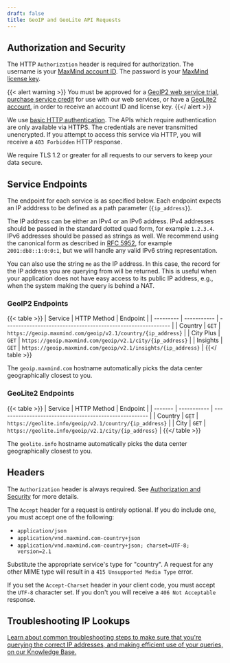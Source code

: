 ```yaml
---
draft: false
title: GeoIP and GeoLite API Requests
---
```


## Authorization and Security

The HTTP `Authorization` header is required for authorization. The username is
your
[MaxMind account ID](https://www.maxmind.com/en/accounts/current/license-key).
The password is your
[MaxMind license key](https://www.maxmind.com/en/accounts/current/license-key).

{{< alert warning >}}
  You must be approved for a [GeoIP2 web service
  trial](https://www.maxmind.com/en/request-service-trial?service_geoip=1),
  [purchase service credit](https://www.maxmind.com/en/geoip2-precision-insights)
  for use with our web services, or have a [GeoLite2
  account](https://www.maxmind.com/en/geolite2/signup), in order to receive an
  account ID and license key.
{{</ alert >}}

We use
[basic HTTP authentication](https://en.wikipedia.org/wiki/Basic_access_authentication).
The APIs which require authentication are only available via HTTPS. The
credentials are never transmitted unencrypted. If you attempt to access this
service via HTTP, you will receive a `403 Forbidden` HTTP response.

We require TLS 1.2 or greater for all requests to our servers to keep your data
secure.

## Service Endpoints

The endpoint for each service is as specified below. Each endpoint expects an IP
adddress to be defined as a path parameter (`{ip_address}`).

The IP address can be either an IPv4 or an IPv6 address. IPv4 addresses should
be passed in the standard dotted quad form, for example `1.2.3.4`. IPv6
addresses should be passed as strings as well. We recommend using the canonical
form as described in [RFC 5952](https://tools.ietf.org/html/rfc5952), for
example `2001:db8::1:0:0:1`, but we will handle any valid IPv6 string
representation.

You can also use the string `me` as the IP address. In this case, the record for
the IP address you are querying from will be returned. This is useful when your
application does not have easy access to its public IP address, e.g., when the
system making the query is behind a NAT.

### GeoIP2 Endpoints

{{< table >}}
| Service   | HTTP Method | Endpoint                                                     |
| --------- | ----------- | ------------------------------------------------------------ |
| Country   | `GET`       | `https://geoip.maxmind.com/geoip/v2.1/country/{ip_address}`  |
| City Plus | `GET`       | `https://geoip.maxmind.com/geoip/v2.1/city/{ip_address}`     |
| Insights  | `GET`       | `https://geoip.maxmind.com/geoip/v2.1/insights/{ip_address}` |
{{</ table >}}

The `geoip.maxmind.com` hostname automatically picks the data center
geographically closest to you.

### GeoLite2 Endpoints

{{< table >}}
| Service | HTTP Method | Endpoint                                               |
| ------- | ----------- | ------------------------------------------------------ |
| Country | `GET`       | `https://geolite.info/geoip/v2.1/country/{ip_address}` |
| City    | `GET`       | `https://geolite.info/geoip/v2.1/city/{ip_address}`    |
{{</ table >}}

The `geolite.info` hostname automatically picks the data center geographically
closest to you.

## Headers

The `Authorization` header is always required. See
[Authorization and Security](#authorization-and-security) for more details.

The `Accept` header for a request is entirely optional. If you do include one,
you must accept one of the following:

- `application/json`
- `application/vnd.maxmind.com-country+json`
- `application/vnd.maxmind.com-country+json; charset=UTF-8; version=2.1`

Substitute the appropriate service's type for "country". A request for any other
MIME type will result in a `415 Unsupported Media Type` error.

If you set the `Accept-Charset` header in your client code, you must accept the
`UTF-8` character set. If you don't you will receive a `406 Not Acceptable`
response.

## Troubleshooting IP Lookups

[Learn about common troubleshooting steps to make sure that you're querying the correct IP addresses, and making efficient use of your queries, on our Knowledge Base.](https://support.maxmind.com/hc/en-us/articles/4408248823835-Optimize-my-Web-Service-Integration)
